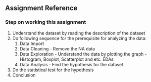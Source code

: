 ## Assignment Reference
### Step on working this assignment

1. Understand the dataset by reading the description of the dataset
2. Do following sequence for the prerequisite for analyzing the data:   
   1. Data Import
   2. Data Cleaning - Remove the NA data
   3. Data Exploration - Understand the data by plotting the graph - Histogram, Boxplot, Scatterplot and etc. EDAs
   4. Data Analysis - Find the hypothesis for the dataset
4. Do the statistical test for the hypothesis
5. Conclusion